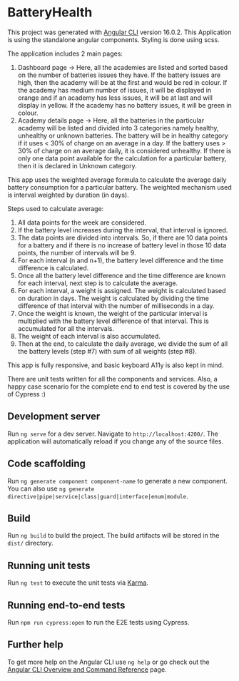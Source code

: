 # BatteryHealth

This project was generated with [Angular CLI](https://github.com/angular/angular-cli) version 16.0.2. This Application is using the standalone angular components. Styling is done using scss.

The application includes 2 main pages:

1) Dashboard page -> Here, all the academies are listed and sorted based on the number of batteries issues they have. If the battery issues are high, then the academy will be at the first and would be red in colour. If the academy has medium number of issues, it will be displayed in orange and if an academy has less issues, it will be at last and will display in yellow. If the academy has no battery issues, it will be green in colour.
2) Academy details page -> Here, all the batteries in the particular academy will be listed and divided into 3 categories namely healthy, unhealthy or unknown batteries. The battery will be in healthy category if it uses < 30% of charge on an average in a day. If the battery uses > 30% of charge on an average daily, it is considered unhealthy. If there is only one data point available for the calculation for a particular battery, then it is declared in Unknown category.

This app uses the weighted average formula to calculate the average daily battery consumption for a particular battery. The weighted mechanism used is interval weighted by duration (in days).

Steps used to calculate average:
1) All data points for the week are considered.
2) If the battery level increases during the interval, that interval is ignored.
3) The data points are divided into intervals. So, if there are 10 data points for a battery and if there is no increase of battery level in those 10 data points, the number of intervals will be 9.
4) For each interval (n and n+1), the battery level difference and the time difference is calculated.
5) Once all the battery level difference and the time difference are known for each interval, next step is to calculate the average.
6) For each interval, a weight is assigned. The weight is calculated based on duration in days. The weight is calculated by dividing the time difference of that interval with the number of milliseconds in a day.
7) Once the weight is known, the weight of the particular interval is multiplied with the battery level difference of that interval. This is accumulated for all the intervals.
8) The weight of each interval is also accumulated.
9) Then at the end, to calculate the daily average, we divide the sum of all the battery levels (step #7) with sum of all weights (step #8).

This app is fully responsive, and basic keyboard A11y is also kept in mind.

There are unit tests written for all the components and services. Also, a happy case scenario for the complete end to end test is covered by the use of Cypress :)

## Development server

Run `ng serve` for a dev server. Navigate to `http://localhost:4200/`. The application will automatically reload if you change any of the source files.

## Code scaffolding

Run `ng generate component component-name` to generate a new component. You can also use `ng generate directive|pipe|service|class|guard|interface|enum|module`.

## Build

Run `ng build` to build the project. The build artifacts will be stored in the `dist/` directory.

## Running unit tests

Run `ng test` to execute the unit tests via [Karma](https://karma-runner.github.io).

## Running end-to-end tests

Run `npm run cypress:open` to run the E2E tests using Cypress.

## Further help

To get more help on the Angular CLI use `ng help` or go check out the [Angular CLI Overview and Command Reference](https://angular.io/cli) page.
